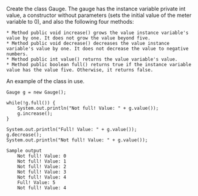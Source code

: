 Create the class Gauge. The gauge has the instance variable private int value, a constructor without parameters (sets the initial value of the meter variable to 0), and also the following four methods:

    * Method public void increase() grows the value instance variable's value by one. It does not grow the value beyond five.
    * Method public void decrease() decreases the value instance variable's value by one. It does not decrease the value to negative numbers.
    * Method public int value() returns the value variable's value.
    * Method public boolean full() returns true if the instance variable value has the value five. Otherwise, it returns false.

An example of the class in use.

    Gauge g = new Gauge();

    while(!g.full()) {
        System.out.println("Not full! Value: " + g.value());
        g.increase();
    }

    System.out.println("Full! Value: " + g.value());
    g.decrease();
    System.out.println("Not full! Value: " + g.value());

    Sample output
        Not full! Value: 0
        Not full! Value: 1
        Not full! Value: 2
        Not full! Value: 3
        Not full! Value: 4
        Full! Value: 5
        Not full! Value: 4